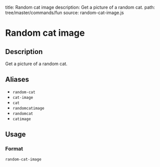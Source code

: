 title: Random cat image
description: Get a picture of a random cat.
path: tree/master/commands/fun
source: random-cat-image.js

# Random cat image

## Description

Get a picture of a random cat.

## Aliases

* `random-cat`
* `cat-image`
* `cat`
* `randomcatimage`
* `randomcat`
* `catimage`

## Usage

### Format

`random-cat-image`
